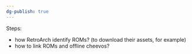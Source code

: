 ```yaml
---
dg-publish: true
---
```

Steps:

- how RetroArch identify ROMs? (to download their assets, for example)
- how to link ROMs and offline cheevos?